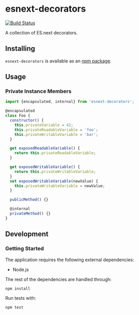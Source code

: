 # esnext-decorators
[![Build Status](https://travis-ci.org/vinsonchuong/esnext-decorators.svg?branch=master)](https://travis-ci.org/vinsonchuong/esnext-decorators)

A collection of ES.next decorators.

## Installing
`esnext-decorators` is available as an
[npm package](https://www.npmjs.com/package/esnext-decorators).

## Usage
### Private Instance Members
```js
import {encapsulated, internal} from 'esnext-decorators';

@encapsulated
class Foo {
  constructor() {
    this.privateVariable = 42;
    this.privateReadableVariable = 'foo';
    this.privateWritableVariable = 'bar';
  }

  get exposedReadableVariable() {
    return this.privateReadableVariable;
  }

  get exposedWritableVariable() {
    return this.privateWritableVariable;
  }
  set exposedWritableVariable(newValue) {
    this.privateWritableVariable = newValue;
  }

  publicMethod() {}

  @internal
  privateMethod() {}
}
```

## Development
### Getting Started
The application requires the following external dependencies:
* Node.js

The rest of the dependencies are handled through:
```bash
npm install
```

Run tests with:
```bash
npm test
```
